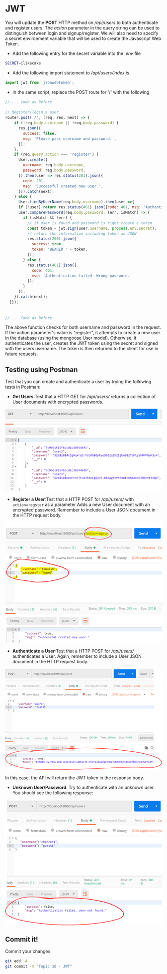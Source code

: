 # JWT

You will update the **POST** HTTP method on */api/users* to both authenticate and register users. The *action* parameter in the query string can be used to distinguish between login and signup/register. We will also need to specify a secret environment variable that will be used to create the Javascript Web Token.

+ Add the following entry for the secret variable into the *.env* file

~~~bash
SECRET=ilikecake
~~~

+ Add the following import statement to */api/users/index.js*.

~~~javascript
import jwt from 'jsonwebtoken';
~~~

+ In the same script, replace the POST route for '/' with the following.

~~~javascript
//.... code as before

// Register/login a user
router.post('/', (req, res, next) => {
    if (!req.body.username || !req.body.password) {
      res.json({
        success: false,
        msg: 'Please pass username and password.',
      });
    };
    if (req.query.action === 'register') {
      User.create({
        username: req.body.username,
        password: req.body.password,
      }).then(user => res.status(201).json({
        code: 201,
        msg: 'Successful created new user.',
      })).catch(next);
    } else {
      User.findByUserName(req.body.username).then(user =>{
      if (!user) return res.status(401).json({code: 401, msg: 'Authentication failed. User not found.'});
      user.comparePassword(req.body.password, (err, isMatch) => {
        if (isMatch && !err) {
          // if user is found and password is right create a token
          const token = jwt.sign(user.username, process.env.secret);
          // return the information including token as JSON
          res.status(200).json({
            success: true,
            token: 'BEARER ' + token,
          });
        } else {
          res.status(401).json({
            code: 401,
            msg: 'Authentication failed. Wrong password.'
          });
        }
      });
    }).catch(next);
  }});


// ... Code as before
~~~

The above function checks for both username and password in the request. If the action parameter's value is "register", it attempts to create a new user in the database (using the mongoose User model). Otherwise, it authenticates the user, creates the JWT token using the secret and signed with the users username.
The token is then returned to the client for use in future requests.

## Testing using Postman

Test that you can create and authenticate a user by trying the following tests in Postman:

+ **Get Users**:Test that a HTTP GET for */api/users/* returns a collection of User documents with encrypted passwords.

![Get Users](./img/user1.png)

+ **Register a User**:Test that a HTTP POST for */api/users/* with ``action=regster`` as a parameter Adds a new User document with an encrypted password. Remember to include a User JSON document in the HTTP request body.

![Register a New User](./img/user2.png)

+ **Authenticate a User**:Test that a HTTP POST for */api/users/* authenticates a User. Again, remember to include a User JSON document in the HTTP request body.

![Authenticate a New User](./img/user3.png)

In this case, the API will return the JWT token in the response body.

+ **Unknown User/Password**: Try to authenticate with an unknown user. You should see the following response:

![Unknown User](./img/user4.png)

## Commit it!
Commit your changes
~~~bash
git add -A
git commit -m "Topic 10 - JWT"
~~~

